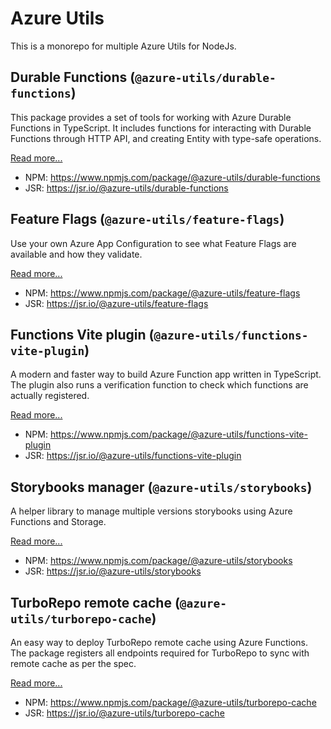 # Azure Utils

This is a monorepo for multiple Azure Utils for NodeJs.

## Durable Functions (`@azure-utils/durable-functions`)

This package provides a set of tools for working with Azure Durable Functions in TypeScript. It includes functions for interacting with Durable Functions through HTTP API, and creating Entity with type-safe operations.

[Read more...](./packages/durable-functions/README.md)

- NPM: https://www.npmjs.com/package/@azure-utils/durable-functions
- JSR: https://jsr.io/@azure-utils/durable-functions

## Feature Flags (`@azure-utils/feature-flags`)

Use your own Azure App Configuration to see what Feature Flags are available and how they validate.

[Read more...](./packages/feature-flags/README.md)

- NPM: https://www.npmjs.com/package/@azure-utils/feature-flags
- JSR: https://jsr.io/@azure-utils/feature-flags

## Functions Vite plugin (`@azure-utils/functions-vite-plugin`)

A modern and faster way to build Azure Function app written in TypeScript. The plugin also runs a verification function to check which functions are actually registered.

[Read more...](./packages/functions-vite-plugin/README.md)

- NPM: https://www.npmjs.com/package/@azure-utils/functions-vite-plugin
- JSR: https://jsr.io/@azure-utils/functions-vite-plugin

## Storybooks manager (`@azure-utils/storybooks`)

A helper library to manage multiple versions storybooks using Azure Functions and Storage.

[Read more...](./packages/storybooks/README.md)

- NPM: https://www.npmjs.com/package/@azure-utils/storybooks
- JSR: https://jsr.io/@azure-utils/storybooks

## TurboRepo remote cache (`@azure-utils/turborepo-cache`)

An easy way to deploy TurboRepo remote cache using Azure Functions. The package registers all endpoints required for TurboRepo to sync with remote cache as per the spec.

[Read more...](./packages/turborepo-cache/README.md)

- NPM: https://www.npmjs.com/package/@azure-utils/turborepo-cache
- JSR: https://jsr.io/@azure-utils/turborepo-cache
